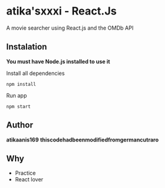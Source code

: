 # atika'sxxxi - React.Js

A movie searcher using React.js and the OMDb API


## Instalation

**You must have Node.js installed to use it**

Install all dependencies

```
npm install
```

Run app

```
npm start
```

## Author

**atikaanis169**
**thiscodehadbeenmodifiedfromgermancutraro**

## Why

* Practice
* React lover
